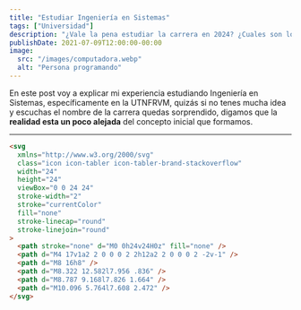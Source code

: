 ```yaml
---
title: "Estudiar Ingeniería en Sistemas"
tags: ["Universidad"]
description: "¿Vale la pena estudiar la carrera en 2024? ¿Cuales son los contenidos de la misma? ¿Estudio una tecnicatura en programación o la carrera?"
publishDate: 2021-07-09T12:00:00-00:00
image:
  src: "/images/computadora.webp"
  alt: "Persona programando"
---
```


En este post voy a explicar mi experiencia estudiando Ingeniería en Sistemas, específicamente en la UTNFRVM, quizás si no tenes mucha idea y escuchas el nombre de la carrera quedas sorprendido, digamos que la **realidad esta un poco alejada** del concepto inicial que formamos.

---

```html
<svg
  xmlns="http://www.w3.org/2000/svg"
  class="icon icon-tabler icon-tabler-brand-stackoverflow"
  width="24"
  height="24"
  viewBox="0 0 24 24"
  stroke-width="2"
  stroke="currentColor"
  fill="none"
  stroke-linecap="round"
  stroke-linejoin="round"
>
  <path stroke="none" d="M0 0h24v24H0z" fill="none" />
  <path d="M4 17v1a2 2 0 0 0 2 2h12a2 2 0 0 0 2 -2v-1" />
  <path d="M8 16h8" />
  <path d="M8.322 12.582l7.956 .836" />
  <path d="M8.787 9.168l7.826 1.664" />
  <path d="M10.096 5.764l7.608 2.472" />
</svg>
```

